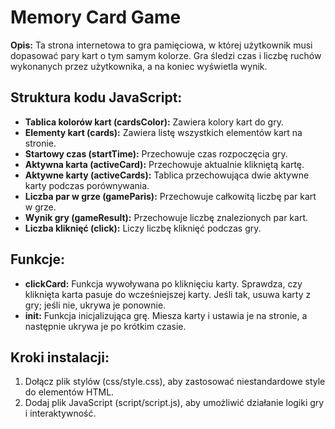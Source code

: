 <h1>Memory Card Game</h1> <p><strong>Opis:</strong> Ta strona internetowa to gra pamięciowa, w której użytkownik musi dopasować pary kart o tym samym kolorze. Gra śledzi czas i liczbę ruchów wykonanych przez użytkownika, a na koniec wyświetla wynik.</p>

<h2>Struktura kodu JavaScript:</h2> <ul> <li><strong>Tablica kolorów kart (cardsColor):</strong> Zawiera kolory kart do gry.</li> <li><strong>Elementy kart (cards):</strong> Zawiera listę wszystkich elementów kart na stronie.</li> <li><strong>Startowy czas (startTime):</strong> Przechowuje czas rozpoczęcia gry.</li> <li><strong>Aktywna karta (activeCard):</strong> Przechowuje aktualnie klikniętą kartę.</li> <li><strong>Aktywne karty (activeCards):</strong> Tablica przechowująca dwie aktywne karty podczas porównywania.</li> <li><strong>Liczba par w grze (gameParis):</strong> Przechowuje całkowitą liczbę par kart w grze.</li> <li><strong>Wynik gry (gameResult):</strong> Przechowuje liczbę znalezionych par kart.</li> <li><strong>Liczba kliknięć (click):</strong> Liczy liczbę kliknięć podczas gry.</li> </ul>

<h2>Funkcje:</h2> <ul> <li><strong>clickCard:</strong> Funkcja wywoływana po kliknięciu karty. Sprawdza, czy kliknięta karta pasuje do wcześniejszej karty. Jeśli tak, usuwa karty z gry; jeśli nie, ukrywa je ponownie.</li> <li><strong>init:</strong> Funkcja inicjalizująca grę. Miesza karty i ustawia je na stronie, a następnie ukrywa je po krótkim czasie.</li> </ul>

<h2>Kroki instalacji:</h2> <ol> <li>Dołącz plik stylów (css/style.css), aby zastosować niestandardowe style do elementów HTML.</li> <li>Dodaj plik JavaScript (script/script.js), aby umożliwić działanie logiki gry i interaktywność.</li> </ol>
